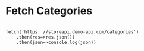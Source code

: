 # **Fetch Categories**

<Code language="javascript">
fetch('https: //storeapi.demo-api.com/categories')
    .then(res=>res.json())
    .then(json=>console.log(json))
</Code>
